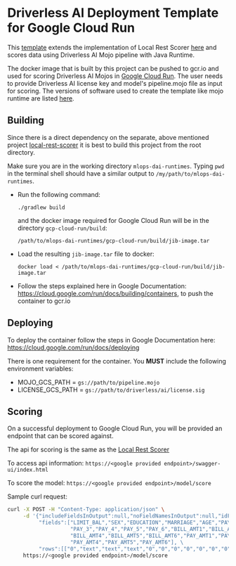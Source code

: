 # Driverless AI Deployment Template for Google Cloud Run

This [template](https://github.com/h2oai/mlops-dai-runtimes/tree/main/gcp-cloud-run) extends the implementation of Local Rest Scorer [here](https://github.com/h2oai/mlops-dai-runtimes/tree/main/local-rest-scorer) and scores data using Driverless AI Mojo pipeline with Java Runtime.

The docker image that is built by this project can be pushed to gcr.io and used for scoring
Driverless AI Mojos in [Google Cloud Run](https://cloud.google.com/run). The user needs to provide Driverless AI license key and  model's  pipeline.mojo file as input for scoring. The versions of software used to create the template like mojo runtime are listed [here](https://github.com/h2oai/mlops-dai-runtimes/blob/main/gradle.properties#L8).

## Building

Since there is a direct dependency on the separate, above mentioned project [local-rest-scorer](https://github.com/h2oai/mlops-dai-runtimes/tree/main/local-rest-scorer) 
it is best to build this project from the root directory.

Make sure you are in the working directory `mlops-dai-runtimes`. Typing `pwd` in the terminal
shell should have a similar output to `/my/path/to/mlops-dai-runtimes`.

* Run the following command:
  
  `./gradlew build`
  
  and the docker image required for Google Cloud Run will be in the directory `gcp-cloud-run/build`:
  
  ```
  /path/to/mlops-dai-runtimes/gcp-cloud-run/build/jib-image.tar
  ```

* Load the resulting `jib-image.tar` file to docker:

  ```
  docker load < /path/to/mlops-dai-runtimes/gcp-cloud-run/build/jib-image.tar
  ``` 

* Follow the steps explained here in Google Documentation: https://cloud.google.com/run/docs/building/containers, to 
push the container to gcr.io

## Deploying

To deploy the container follow the steps in Google Documentation here:
https://cloud.google.com/run/docs/deploying

There is one requirement for the container. You __MUST__ include the following environment variables:

* MOJO_GCS_PATH = `gs://path/to/pipeline.mojo`
* LICENSE_GCS_PATH = `gs://path/to/driverless/ai/license.sig`

## Scoring

On a successful deployment to Google Cloud Run, you will be provided an endpoint that can be scored against.

The api for scoring is the same as the [Local Rest Scorer](https://github.com/h2oai/mlops-dai-runtimes/tree/main/local-rest-scorer)

To access api information: `https://<google provided endpoint>/swagger-ui/index.html`

To score the model: `https://<google provided endpoint>/model/score`

Sample curl request:

```bash
curl -X POST -H "Content-Type: application/json" \
     -d '{"includeFieldsInOutput":null,"noFieldNamesInOutput":null,"idField":null, \ 
          "fields":["LIMIT_BAL","SEX","EDUCATION","MARRIAGE","AGE","PAY_1","PAY_2", \
                    "PAY_3","PAY_4","PAY_5","PAY_6","BILL_AMT1","BILL_AMT2","BILL_AMT3", \
                    "BILL_AMT4","BILL_AMT5","BILL_AMT6","PAY_AMT1","PAY_AMT2","PAY_AMT3", \
                    "PAY_AMT4","PAY_AMT5","PAY_AMT6"], \
          "rows":[["0","text","text","text","0","0","0","0","0","0","0","0","0","0","0","0","0","0","0","0","0","0","0"]]}' \
     https://<google provided endpoint>/model/score
```